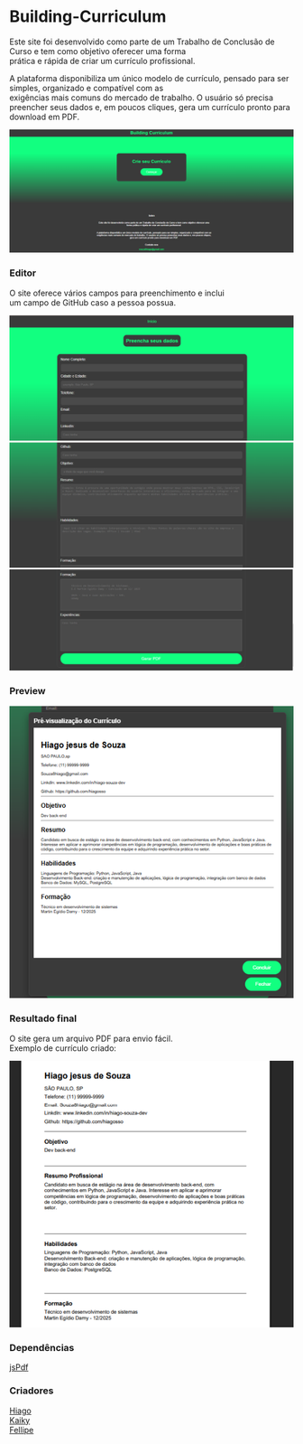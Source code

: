 # Building-Curriculum

Este site foi desenvolvido como parte de um Trabalho de Conclusão de Curso e tem como objetivo oferecer uma forma  
prática e rápida de criar um currículo profissional.

A plataforma disponibiliza um único modelo de currículo, pensado para ser simples, organizado e compatível com as  
exigências mais comuns do mercado de trabalho. O usuário só precisa preencher seus dados e, em poucos cliques, gera um currículo pronto para download em PDF.

![Tela inicial](./img/tela-inicial.png)

### Editor
O site oferece vários campos para preenchimento e inclui  
um campo de GitHub caso a pessoa possua.

![Tela editor parte 1](./img/tela-editor.png)  
![Tela editor parte 2](./img/tela-editor2.png)
![Tela editor parte 2](./img/tela-editor3.png)

### Preview
![Preview](./img/preview.png)

### Resultado final

O site gera um arquivo PDF para envio fácil.  
Exemplo de currículo criado:  

![Currículo de exemplo](./img/exemplo.png)

### Dependências

[jsPdf](https://mozilla.github.io/pdf.js/getting_started/)

### Criadores
[Hiago](https://github.com/hiagosso)  
[Kaiky](https://github.com/KKZITOS)  
[Fellipe](https://github.com/Flipinho)

